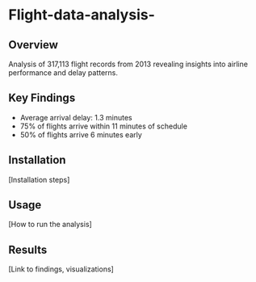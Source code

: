 # Flight-data-analysis-
## Overview
Analysis of 317,113 flight records from 2013 revealing insights into airline performance and delay patterns.

## Key Findings
- Average arrival delay: 1.3 minutes
- 75% of flights arrive within 11 minutes of schedule
- 50% of flights arrive 6 minutes early

## Installation
[Installation steps]

## Usage
[How to run the analysis]

## Results
[Link to findings, visualizations]

